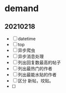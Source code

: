 # demand

## 20210218
- [ ] datetime
- [ ] top
- [ ] 异步爬虫
- [ ] 异步消息处理
- [ ] 列出回复数最高的帖子
- [ ] 列出最热门的作者
- [ ] 列出最能水贴的作者
- [ ] 区分 新帖，坟贴。
- [ ] 